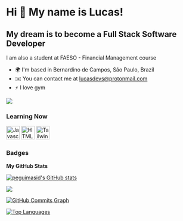 Hi 👋 My name is Lucas!
==========================

My dream is to become a Full Stack Software Developer
-----------------------------

I am also a student at FAESO - Financial Management course

* 🌍  I'm based in Bernardino de Campos, São Paulo, Brazil
* ✉️  You can contact me at [lucasdevs@protonmail.com](mailto:lucasdevs@protonmail.com)
* ⚡  I love gym

<a href="https://www.github.com/lucasbernardodev" target="_blank" rel="noreferrer"><img
src="https://img.shields.io/github/followers/lucasbernardodev?logo=github&style=for-the-badge&color=3382ed&labelColor=171717" /></a>

### Learning Now

<p align="left">

<a href="https://developer.mozilla.org/en-US/docs/Web/JavaScript" target="_blank" rel="noreferrer"><img src="https://raw.githubusercontent.com/danielcranney/readme-generator/main/public/icons/skills/javascript-colored.svg" width="36" height="36" alt="Javascript" /></a>
<a href="https://developer.mozilla.org/en-US/docs/Glossary/HTML5" target="_blank" rel="noreferrer"><img src="https://raw.githubusercontent.com/danielcranney/readme-generator/main/public/icons/skills/html5-colored.svg" width="36" height="36" alt="HTML5" /></a>
<a href="https://tailwindcss.com/" target="_blank" rel="noreferrer"><img src="https://raw.githubusercontent.com/danielcranney/readme-generator/main/public/icons/skills/tailwindcss-colored.svg" width="36" height="36" alt="TailwindCSS" /></a>
</p>

### Badges

<b>My GitHub Stats</b>

<a href="http://www.github.com/lucasbernardodev"><img src="https://github-readme-stats.vercel.app/api?username=lucasbernardodev&show_icons=true&hide=&count_private=true&title_color=3382ed&text_color=ffffff&icon_color=3382ed&bg_color=171717&hide_border=true&show_icons=true" alt="peguimasid's GitHub stats" /></a>

<a href="http://www.github.com/lucasbernardodev"><img src="https://github-readme-streak-stats.herokuapp.com/?user=lucasbernardodev&stroke=ffffff&background=171717&ring=3382ed&fire=3382ed&currStreakNum=ffffff&currStreakLabel=3382ed&sideNums=ffffff&sideLabels=ffffff&dates=ffffff&hide_border=true" /></a>

<a href="http://www.github.com/lucasbernardodev"><img src="https://activity-graph.herokuapp.com/graph?username=lucasbernardodev&bg_color=171717&color=ffffff&line=3382ed&point=ffffff&area_color=171717&area=true&hide_border=true&custom_title=GitHub%20Commits%20Graph" alt="GitHub Commits Graph" /></a>

<a href="https://github.com/lucasbernardodev" align="left"><img src="https://github-readme-stats.vercel.app/api/top-langs/?username=lucasbernardodev&layout=compact&title_color=3382ed&text_color=ffffff&icon_color=3382ed&bg_color=171717&hide_border=true&locale=en&custom_title=Top%20%Languages" alt="Top Languages" /></a>
